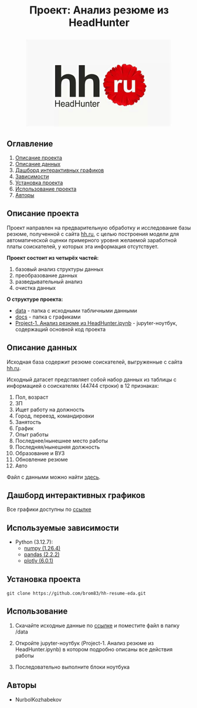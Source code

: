 # <p align="center"> Проект: Анализ резюме из HeadHunter </p>

<p align="center">
  <img src="https://raw.githubusercontent.com/AndreyRysistov/DatasetsForPandas/main/hh%20label.jpg" alt="drawing" width="400px">
</p>

## Оглавление
1. [Описание проекта](#описание-проекта)
2. [Описание данных](#описание-данных)
3. [Дашборд интерактивных графиков](#дашборд-интерактивных-графиков)
4. [Зависимости](#используемые-зависимости)
5. [Установка проекта](#установка-проекта)
6. [Использование проекта](#использование)
7. [Авторы](#авторы)

## Описание проекта

Проект направлен на предварительную обработку и исследование базы резюме, полученной с сайта [hh.ru](https://hh.ru/?hhtmFrom=main), с целью построения модели для автоматической оценки примерного уровня желаемой заработной платы соискателей, у которых эта информация отсутствует.

**Проект состоит из четырёх частей:**

1. базовый анализ структуры данных
2. преобразование данных
3. разведывательный анализ
4. очистка данных

**О структуре проекта:**
* [data](./data) - папка с исходными табличными данными
* [docs](./docs) - папка с графиками
* [Project-1. Анализ резюме из HeadHunter.ipynb](/Project-1.%20Анализ%20резюме%20из%20HeadHunter.ipynb) - jupyter-ноутбук, содержащий основной код проекта

## Описание данных

Исходная база содержит резюме соискателей, выгруженные с сайта [hh.ru](https://hh.ru/?hhtmFrom=main).

Исходный датасет представляет собой набор данных из таблицы с информацией о соискателях (44744 строки) в 12 признаках:
1. Пол, возраст
2. ЗП 
3. Ищет работу на должность
4. Город, переезд, командировки
5. Занятость
6. График
7. Опыт работы
8. Последнее/нынешнее место работы
9. Последняя/нынешняя должность
10. Образование и ВУЗ
11. Обновление резюме
12. Авто

Файл с данными можно найти [здесь](https://drive.google.com/file/d/1LLFN-U0jsBg7PYcKUD3wR8yhcgKXT1Fw/view?usp=drive_link).

## Дашборд интерактивных графиков

Все графики доступны по [ссылке](https://drive.google.com/drive/folders/1jBBYvyelPnPIzppk0rawFSva8jHoZnNq?usp=drive_link)


## Используемые зависимости
* Python (3.12.7):
    * [numpy (1.26.4)](https://numpy.org)
    * [pandas (2.2.2)](https://pandas.pydata.org)
    * [plotly (6.0.1)](https://plotly.com)

## Установка проекта

```
git clone https://github.com/brom83/hh-resume-eda.git
```

## Использование
1. Скачайте исходные данные по 
[ссылке](https://drive.google.com/drive/folders/1dYx_it2nmGFdyibiB_x7LHsxeQ-NxHx5?usp=drive_link) и поместите файл в папку /data 

2. Откройте jupyter-ноутбук (Project-1. Анализ резюме из HeadHunter.ipynb) в котором подробно описаны все действия работы

3. Последовательно выполните блоки ноутбука

## Авторы

* NurbolKozhabekov

